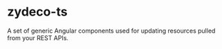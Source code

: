 # zydeco-ts
A set of generic Angular components used for updating resources pulled from your REST APIs.
